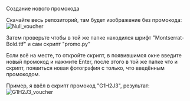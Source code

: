 Создание нового промокода

Скачайте весь репозиторий, там будет изображение без промокода: ![Null_voucher](https://user-images.githubusercontent.com/76204714/132135105-8684fc78-a539-46cd-ac93-73c6c3d54adf.jpg)

Затем проверьте чтобы в той же папке находился шрифт "Montserrat-Bold.ttf" и сам скрипт "promo.py"

Если всё на месте, то откройте скрипт, в появившимся окне введите новый промокод и нажмите Enter, после этого в той же папке что и скрипт, появиться новая фотография с только, что введённым промокодом.

Пример, я ввёл в скрипт промокод "G1H2J3", результат:![G1H2J3_voucher](https://user-images.githubusercontent.com/76204714/132135250-9ce7618b-10a3-4d0c-b016-63bdbd6d4ee1.jpg)
